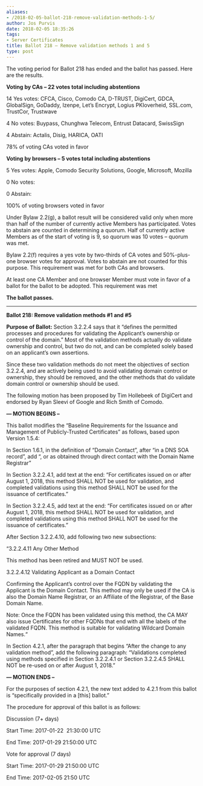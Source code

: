 ```yaml
---
aliases:
- /2018-02-05-ballot-218-remove-validation-methods-1-5/
author: Jos Purvis
date: 2018-02-05 18:35:26
tags:
- Server Certificates
title: Ballot 218 – Remove validation methods 1 and 5
type: post
---
```


The voting period for Ballot 218 has ended and the ballot has passed. Here are the results.

**Voting by CAs – 22 votes total including abstentions**

14 Yes votes: CFCA, Cisco, Comodo CA, D-TRUST, DigiCert, GDCA, GlobalSign, GoDaddy, Izenpe, Let’s Encrypt, Logius PKIoverheid, SSL.com, TrustCor, Trustwave

4 No votes: Buypass, Chunghwa Telecom, Entrust Datacard, SwissSign

4 Abstain: Actalis, Disig, HARICA, OATI

78% of voting CAs voted in favor

**Voting by browsers – 5 votes total including abstentions**

5 Yes votes: Apple, Comodo Security Solutions, Google, Microsoft, Mozilla

0 No votes:

0 Abstain:

100% of voting browsers voted in favor

Under Bylaw 2.2(g), a ballot result will be considered valid only when more than half of the number of currently active Members has participated. Votes to abstain are counted in determining a quorum. Half of currently active Members as of the start of voting is 9, so quorum was 10 votes – quorum was met.

Bylaw 2.2(f) requires a yes vote by two-thirds of CA votes and 50%-plus-one browser votes for approval. Votes to abstain are not counted for this purpose. This requirement was met for both CAs and browsers.

At least one CA Member and one browser Member must vote in favor of a ballot for the ballot to be adopted. This requirement was met

**The ballot passes.**

______________________________________________________________________

**Ballot 218: Remove validation methods #1 and #5**

**Purpose of Ballot:** Section 3.2.2.4 says that it “defines the permitted processes and procedures for validating the Applicant’s ownership or control of the domain.” Most of the validation methods actually do validate ownership and control, but two do not, and can be completed solely based on an applicant’s own assertions.

Since these two validation methods do not meet the objectives of section 3.2.2.4, and are actively being used to avoid validating domain control or ownership, they should be removed, and the other methods that do validate domain control or ownership should be used.

The following motion has been proposed by Tim Hollebeek of DigiCert and endorsed by Ryan Sleevi of Google and Rich Smith of Comodo.

**— MOTION BEGINS –**

This ballot modifies the “Baseline Requirements for the Issuance and Management of Publicly-Trusted Certificates” as follows, based upon Version 1.5.4:

In Section 1.6.1, in the definition of “Domain Contact”, after “in a DNS SOA record”, add “, or as obtained through direct contact with the Domain Name Registrar”

In Section 3.2.2.4.1, add text at the end: “For certificates issued on or after August 1, 2018, this method SHALL NOT be used for validation, and completed validations using this method SHALL NOT be used for the issuance of certificates.”

In Section 3.2.2.4.5, add text at the end: “For certificates issued on or after August 1, 2018, this method SHALL NOT be used for validation, and completed validations using this method SHALL NOT be used for the issuance of certificates.”

After Section 3.2.2.4.10, add following two new subsections:

“3.2.2.4.11 Any Other Method

This method has been retired and MUST NOT be used.

3.2.2.4.12 Validating Applicant as a Domain Contact

Confirming the Applicant’s control over the FQDN by validating the Applicant is the Domain Contact. This method may only be used if the CA is also the Domain Name Registrar, or an Affiliate of the Registrar, of the Base Domain Name.

Note: Once the FQDN has been validated using this method, the CA MAY also issue Certificates for other FQDNs that end with all the labels of the validated FQDN. This method is suitable for validating Wildcard Domain Names.“

In Section 4.2.1, after the paragraph that begins “After the change to any validation method”, add the following paragraph: “Validations completed using methods specified in Section 3.2.2.4.1 or Section 3.2.2.4.5 SHALL NOT be re-used on or after August 1, 2018.”

**— MOTION ENDS –**

For the purposes of section 4.2.1, the new text added to 4.2.1 from this ballot is “specifically provided in a \[this\] ballot.”

The procedure for approval of this ballot is as follows:

Discussion (7+ days)

Start Time: 2017-01-22  21:30:00 UTC

End Time: 2017-01-29 21:50:00 UTC

Vote for approval (7 days)

Start Time: 2017-01-29 21:50:00 UTC

End Time: 2017-02-05 21:50 UTC